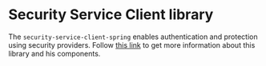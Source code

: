 # Security Service Client library

The `security-service-client-spring` enables authentication and protection using security providers. Follow [this link](https://zowe.github.io/docs-site/latest/extend/extend-apiml/api-mediation-security.html#security-service-client-library) to get more information about this library and his components.
